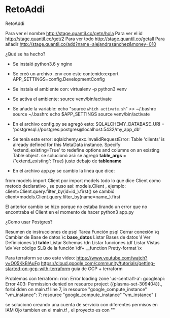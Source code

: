 # RetoAddi
RetoAddi

Para ver el nombre http://stage.quantil.co/getn/hola
Para ver el id http://stage.quantil.co/get/2
Para ver todo http://stage.quantil.co/getall
Para añadir http://stage.quantil.co/add?name=alejandrasanchez&money=010

¿Qué se ha hecho? 
- Se instaló python3.6 y nginx
- Se creó un archivo .env con este contenido:export APP_SETTINGS=config.DevelopmentConfig
- Se instala el ambiente con: virtualenv -p python3 venv
- Se activa el ambiente: source venv/bin/activate
- Se añade la variable:
echo "source `which activate.sh`" >> ~/.bashrc
source ~/.bashrc
echo $APP_SETTINGS
source venv/bin/activate

- En el archivo config.py se agregó esto:
SQLALCHEMY_DATABASE_URI = 'postgresql://postgres:postgres@localhost:5432/my_app_db'

- Se tenía este error: sqlalchemy.exc.InvalidRequestError: Table 'clients' is already defined for this MetaData instance.  Specify 'extend_existing=True' to redefine options and columns on an existing Table object.
 se solucionó así: se agregó
__table_args__ = {'extend_existing': True}
justo debajo de  __tablename__

- En el archivo app.py se cambio la linea que dice: 

from models import Client por import models 
todo lo que dice Client como metodo declarativo , se puso así: models.Client , ejemplo: client=Client.query.filter_by(id=id_).first() se cambió  client=models.Client.query.filter_by(name=name_).first

El anterior cambio se hizo porque no estaba tirando un error que no encontraba el Client en el momento de hacer python3 app.py

¿Como usar Postgres?

Resumen de instrucciones de psql
Tarea	Función psql
Cerrar conexión	\q
Cambiar de Base de datos	\c __base_datos__
Listar Bases de datos	\l
Ver Definiciones	\d __table__
Listar Schemas	\dn
Listar funciones	\df
Listar Vistas	\dv
Ver código SLQ de la función	\df+ __function
Pretty-format	\x


Para terraform se uso este video: https://www.youtube.com/watch?v=O05KkBlAuFg 
https://cloud.google.com/community/tutorials/getting-started-on-gcp-with-terraform guia de GCP + terraform 

Problemas con terraform: 
rror: Error loading zone 'us-central1-a': googleapi: Error 403: Permission denied on resource project {{plasma-set-309404}}., forbi
dden
  on main.tf line 7, in resource "google_compute_instance" "vm_instance":
   7:  resource "google_compute_instance" "vm_instance" {
   
   se solucionó creando una cuenta de servicio con diferentes permisos en IAM
   Ojo tambien en el main.tf , el proyecto es con ""
   
